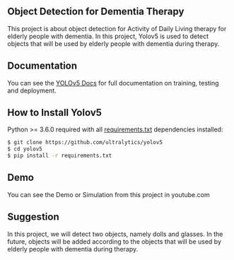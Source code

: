 ## <div>Object Detection for Dementia Therapy</div>

This project is about object detection for Activity of Daily Living therapy for elderly people with dementia. In this project, Yolov5 is used to detect objects that will be used by elderly people with dementia during therapy.

## <div>Documentation</div>

You can see the [YOLOv5 Docs](https://docs.ultralytics.com) for full documentation on training, testing and deployment.

## <div> How to Install Yolov5</div>

Python >= 3.6.0 required with all [requirements.txt](https://github.com/ultralytics/yolov5/blob/master/requirements.txt) dependencies installed:
<!-- $ sudo apt update && apt install -y libgl1-mesa-glx libsm6 libxext6 libxrender-dev -->
```bash
$ git clone https://github.com/ultralytics/yolov5
$ cd yolov5
$ pip install -r requirements.txt
```

## <div>Demo</div>

You can see the Demo or Simulation from this project in youtube.com

## <div>Suggestion</div>

In this project, we will detect two objects, namely dolls and glasses. In the future, objects will be added according to the objects that will be used by elderly people with dementia during therapy.